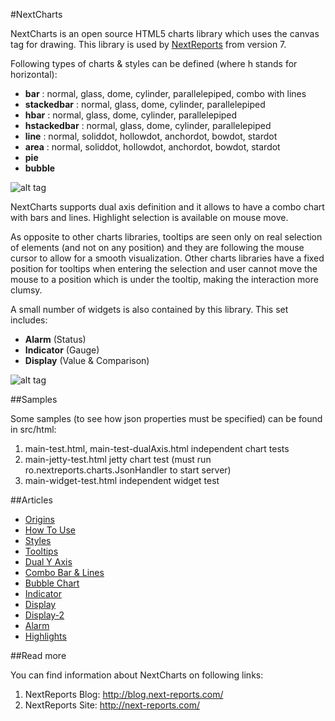 #NextCharts

NextCharts is an open source HTML5 charts library which uses the canvas tag for drawing. This library is used by [NextReports](https://github.com/nextreports/nextreports) from version 7.

Following types of charts & styles can be defined (where h stands for horizontal):  
  
* __bar__ : normal, glass, dome, cylinder, parallelepiped, combo with lines  
* __stackedbar__ : normal, glass, dome, cylinder, parallelepiped  
* __hbar__ : normal, glass, dome, cylinder, parallelepiped  
* __hstackedbar__ : normal, glass, dome, cylinder, parallelepiped  
* __line__ : normal, soliddot, hollowdot, anchordot, bowdot, stardot  
* __area__ : normal, soliddot, hollowdot, anchordot, bowdot, stardot  
* __pie__  
* __bubble__

![alt tag](http://2.bp.blogspot.com/-ouJicYwR4D0/Uv3pAiWORgI/AAAAAAAAJDo/a6RxWpXU3QM/s1600/NextServerCharts-white.png)

NextCharts supports dual axis definition and it allows to have a combo chart with bars and lines. Highlight selection is available on mouse move.

As opposite to other charts libraries, tooltips are seen only on real selection of elements (and not on any position) and they are following the mouse cursor to allow for a smooth visualization. Other charts libraries have a fixed position for tooltips when entering the selection and user cannot move the mouse to  a position which is under the tooltip, making the interaction more clumsy.

A small number of widgets is also contained by this library. This set includes:

* __Alarm__ (Status)
* __Indicator__ (Gauge)
* __Display__ (Value & Comparison)

![alt tag](http://2.bp.blogspot.com/-1lSssWLMPOs/U5hWOr0pwWI/AAAAAAAAJf8/Eof9uAbvvm4/s1600/a2.png)

##Samples

Some samples (to see how json properties must be specified) can be found in src/html:

1. main-test.html, main-test-dualAxis.html    independent chart tests
2. main-jetty-test.html                       jetty chart test (must run ro.nextreports.charts.JsonHandler to start server)
3. main-widget-test.html                      independent widget test   

##Articles

* [Origins](http://blog.next-reports.com/2014/02/nextcharts-new-html5-library-for.html)
* [How To Use](http://blog.next-reports.com/2014/02/nextcharts-developer-perspective.html)
* [Styles](http://blog.next-reports.com/2014/02/nextcharts-styles.html)
* [Tooltips](http://blog.next-reports.com/2014/03/nextcharts-tooltip-messages.html)
* [Dual Y Axis](http://blog.next-reports.com/2014/10/nextcharts-dual-y-axis.html)
* [Combo Bar & Lines](http://blog.next-reports.com/2014/02/nextcharts-combo-bar-line-charts.html)
* [Bubble Chart](http://blog.next-reports.com/2014/03/nextreports-creating-bubble-chart.html)
* [Indicator](http://blog.next-reports.com/2014/05/nextcharts-indicator.html)
* [Display](http://blog.next-reports.com/2014/05/nextcharts-display-widget.html)
* [Display-2](http://blog.next-reports.com/2014/08/display-revisited.html)
* [Alarm](http://blog.next-reports.com/2014/06/nextcharts-alarm-widget.html)
* [Highlights](http://blog.next-reports.com/2015/08/nextcharts-highlight-selection.html)

##Read more

You can find information about NextCharts on following links:

1. NextReports Blog: http://blog.next-reports.com/
2. NextReports Site: http://next-reports.com/

